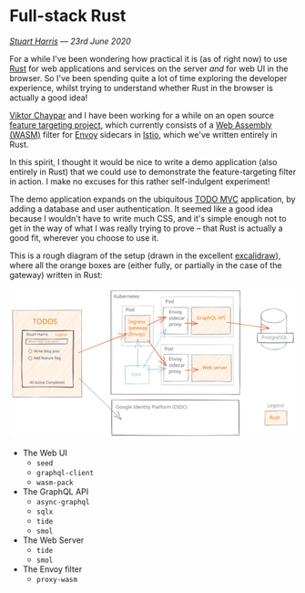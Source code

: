 # Full-stack Rust

_[Stuart Harris](../) — 23rd June 2020_

For a while I've been wondering how practical it is (as of right now) to use [Rust](https://www.rust-lang.org/) for web applications and services on the server _and_ for web UI in the browser. So I've been spending quite a lot of time exploring the developer experience, whilst trying to understand whether Rust in the browser is actually a good idea!

[Viktor Chaypar](https://twitter.com/charypar) and I have been working for a while on an open source [feature targeting project](https://github.com/redbadger/feature-targeting), which currently consists of a [Web Assembly (WASM)](https://webassembly.org/) filter for [Envoy](https://www.envoyproxy.io/) sidecars in [Istio](https://istio.io/), which we've written entirely in Rust.

In this spirit, I thought it would be nice to write a demo application (also entirely in Rust) that we could use to demonstrate the feature-targeting filter in action. I make no excuses for this rather self-indulgent experiment!

The demo application expands on the ubiquitous [TODO MVC](http://todomvc.com/) application, by adding a database and user authentication. It seemed like a good idea because I wouldn't have to write much CSS, and it's simple enough not to get in the way of what I was really trying to prove – that Rust is actually a good fit, wherever you choose to use it.

This is a rough diagram of the setup (drawn in the excellent [excalidraw](https://excalidraw.com/)), where all the orange boxes are (either fully, or partially in the case of the gateway) written in Rust:

![](./architecture.svg)

- The Web UI
  - `seed`
  - `graphql-client`
  - `wasm-pack`
- The GraphQL API
  - `async-graphql`
  - `sqlx`
  - `tide`
  - `smol`
- The Web Server
  - `tide`
  - `smol`
- The Envoy filter
  - `proxy-wasm`
